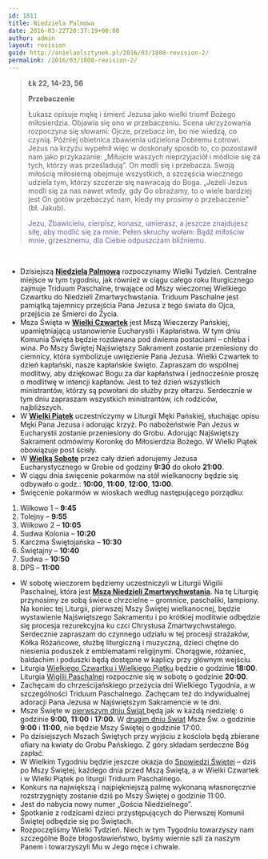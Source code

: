 ```yaml
---
id: 1811
title: Niedziela Palmowa
date: 2016-03-22T20:37:19+00:00
author: admin
layout: revision
guid: http://anielaolsztynek.pl/2016/03/1808-revision-2/
permalink: /2016/03/1808-revision-2/
---
```

> **Łk 22, 14-23, 56**
> 
> **Przebaczenie**
> 
> Łukasz opisuje mękę i śmierć Jezusa jako wielki triumf Bożego miłosierdzia. Objawia się ono w przebaczeniu. Scena ukrzyżowania rozpoczyna się słowami: Ojcze, przebacz im, bo nie wiedzą, co czynią. Później obietnica zbawienia udzielona Dobremu Łotrowi. Jezus na krzyżu wypełnił więc w doskonały sposób to, co pozostawił nam jako przykazanie: &#8222;Miłujcie waszych nieprzyjaciół i módlcie się za tych, którzy was prześladują&#8221;. On modli się i przebacza. Swoją miłością miłosierną obejmuje wszystkich, a szczęścia wiecznego udziela tym, którzy szczerze się nawracają do Boga. &#8222;Jeżeli Jezus modli się za nas nawet wtedy, gdy Go obrażamy, to o wiele bardziej jest On gotów przebaczyć nam, kiedy my prosimy o przebaczenie&#8221; (bł. Jakub).
> 
> <span style="color: #666699;">Jezu, Zbawicielu, cierpisz, konasz, umierasz, a jeszcze znajdujesz siłę, aby modlić się za mnie. Pełen skruchy wołam: Bądź miłościw mnie, grzesznemu, dla Ciebie odpuszczam bliźniemu.</span>

<span style="color: #666699;"><br /> </span>

  * Dzisiejszą **<span style="text-decoration: underline;">Niedzielą Palmową</span>** rozpoczynamy Wielki Tydzień. Centralne miejsce w tym tygodniu, jak również w ciągu całego roku liturgicznego zajmuje Triduum Paschalne, trwające od Mszy wieczornej Wielkiego Czwartku do Niedzieli Zmartwychwstania. Triduum Paschalne jest pamiątką tajemnicy przejścia Pana Jezusa z tego świata do Ojca, przejścia ze Śmierci do Życia.
  * Msza Święta w **<span style="text-decoration: underline;">Wielki Czwartek</span>** jest Mszą Wieczerzy Pańskiej, upamiętniającą ustanowienie Eucharystii i Kapłaństwa. W tym dniu Komunia Święta będzie rozdawana pod dwiema postaciami – chleba i wina. Po Mszy Świętej Najświętszy Sakrament zostanie przeniesiony do ciemnicy, która symbolizuje uwięzienie Pana Jezusa. Wielki Czwartek to dzień kapłański, nasze kapłańskie święto. Zapraszam do wspólnej modlitwy, aby dziękować Bogu za dar kapłaństwa i jednocześnie proszę o modlitwę w intencji kapłanów. Jest to też dzień wszystkich ministrantów, którzy są powołani do służby przy ołtarzu. Serdecznie w tym dniu zapraszam wszystkich ministrantów, ich rodziców, najbliższych.
  * W **<span style="text-decoration: underline;">Wielki Piątek</span>** uczestniczymy w Liturgii Męki Pańskiej, słuchając opisu Męki Pana Jezusa i adorując krzyż. Po nabożeństwie Pan Jezus w Eucharystii zostanie przeniesiony do Grobu. Adorując Najświętszy Sakrament odmówimy Koronkę do Miłosierdzia Bożego. W Wielki Piątek obowiązuje post ścisły.
  * W **<span style="text-decoration: underline;">Wielką Sobotę</span>** przez cały dzień adorujemy Jezusa Eucharystycznego w Grobie od godziny **9:30** do około **21:00**.
  * W ciągu dnia święcenie pokarmów na stół wielkanocny będzie się odbywało o godz.: **10:00**, **11:00**, **12:00**, **13:00**.
  * Święcenie pokarmów w wioskach według następującego porządku:

 <span style="font-size: 16px;"></span>

  1. Wilkowo 1 – **9:45**
  2. Tolejny – **9:55** 
  3. Wilkowo 2 – **10:05**
  4. Sudwa Kolonia – **10:20**
  5. Karczma Świętojańska – **10:30**
  6. Świętajny – **10:40**
  7. Sudwa – **10:50** 
  8. DPS – **11:00**

  * W sobotę wieczorem będziemy uczestniczyli w Liturgii Wigilii Paschalnej, która jest **<span style="text-decoration: underline;">Mszą Niedzieli Zmartwychwstania</span>**. Na tę Liturgię przynosimy ze sobą świece chrzcielne – gromnice, paschaliki, lampiony. Na koniec tej Liturgii, pierwszej Mszy Świętej wielkanocnej, będzie wystawienie Najświętszego Sakramentu i po krótkiej modlitwie odbędzie się procesja rezurekcyjna ku czci Chrystusa Zmartwychwstałego. Serdecznie zapraszam do czynnego udziału w tej procesji strażaków, Kółka Różańcowe, służbę liturgiczną i muzyczną, dzieci chętne do niesienia poduszek z emblematami religijnymi. Chorągwie, różaniec, baldachim i poduszki będą dostępne w kaplicy przy głównym wejściu.
  * Liturgia <span style="text-decoration: underline;">Wielkiego Czwartku i Wielkiego Piątku</span> będzie o godzinie **18:00**. Liturgia <span style="text-decoration: underline;">Wigilii Paschalnej</span> rozpocznie się w sobotę o godzinie **20:00**.
  * Zachęcam do chrześcijańskiego przeżycia dni Wielkiego Tygodnia, a w szczególności Triduum Paschalnego. Zachęcam też do indywidualnej adoracji Pana Jezusa w Najświętszym Sakramencie w te dni.
  * Msze Święte w <span style="text-decoration: underline;">pierwszym dniu Świąt </span>będą jak w każdą niedzielę: o godzinie **9:00,** **11:00** i **17:00.** W <span style="text-decoration: underline;">drugim dniu Świąt</span> Msze Św. o godzinie **9:00** i **11:00**, nie będzie Mszy Świętej o godzinie 17:00.
  * Po dzisiejszych Mszach Świętych przy wyjściu z kościoła będą zbierane ofiary na kwiaty do Grobu Pańskiego. Z góry składam serdeczne Bóg zapłać.
  * W Wielkim Tygodniu będzie jeszcze okazja do <span style="text-decoration: underline;">Spowiedzi Świętej</span> – dziś po Mszy Świętej, każdego dnia przed Mszą Świętą, a w Wielki Czwartek i w Wielki Piątek po liturgii Triduum Paschalnego.
  * Konkurs na największą i najpiękniejszą palmę wykonaną własnoręcznie rozstrzygnięty zostanie dziś po Mszy Świętej o godzinie 11:00.
  * Jest do nabycia nowy numer „Gościa Niedzielnego”.
  * Spotkanie z rodzicami dzieci przystępujących do Pierwszej Komunii Świętej odbędzie się po Świętach.
  * Rozpoczęliśmy Wielki Tydzień. Niech w tym Tygodniu towarzyszy nam szczególne Boże błogosławieństwo, byśmy wiernie szli za naszym Panem i towarzyszyli Mu w Jego męce i chwale.